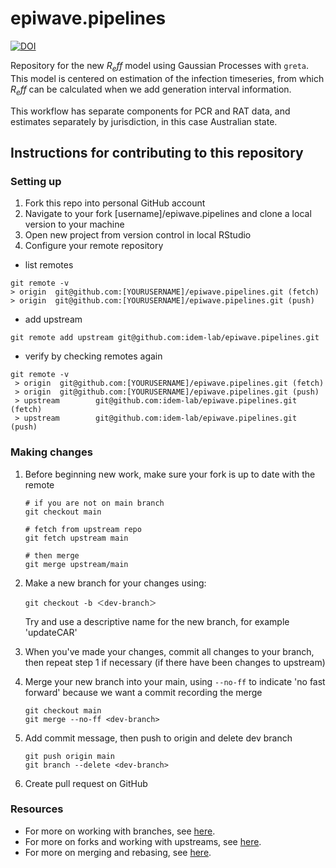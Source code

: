 # epiwave.pipelines

[![DOI](https://zenodo.org/badge/697624138.svg)](https://zenodo.org/doi/10.5281/zenodo.10400664)

Repository for the new $R_eff$ model using Gaussian Processes with `greta`. This model is centered on estimation of the infection timeseries, from which $R_eff$ can be calculated when we add generation interval information.

This workflow has separate components for PCR and RAT data, and estimates separately by jurisdiction, in this case Australian state.

## Instructions for contributing to this repository
### Setting up

1. Fork this repo into personal GitHub account
2. Navigate to your fork [username]/epiwave.pipelines and clone a local version to your machine
3. Open new project from version control in local RStudio
4. Configure your remote repository

  * list remotes
   ```
   git remote -v
   > origin  git@github.com:[YOURUSERNAME]/epiwave.pipelines.git (fetch)
   > origin  git@github.com:[YOURUSERNAME]/epiwave.pipelines.git (push)
   ```

  * add upstream
   ```
   git remote add upstream git@github.com:idem-lab/epiwave.pipelines.git
   ```

  * verify by checking remotes again
  ```
  git remote -v
   > origin  git@github.com:[YOURUSERNAME]/epiwave.pipelines.git (fetch)
   > origin  git@github.com:[YOURUSERNAME]/epiwave.pipelines.git (push)
   > upstream        git@github.com:idem-lab/epiwave.pipelines.git (fetch)
   > upstream        git@github.com:idem-lab/epiwave.pipelines.git (push)
  ```

### Making changes

1. Before beginning new work, make sure your fork is up to date with the remote

   ```
   # if you are not on main branch
   git checkout main

   # fetch from upstream repo
   git fetch upstream main

   # then merge
   git merge upstream/main
   ```

2. Make a new branch for your changes using:

   ```
   git checkout -b ＜dev-branch＞
   ```
   Try and use a descriptive name for the new branch, for example 'updateCAR'

3. When you've made your changes, commit all changes to your branch, then repeat step 1 if necessary (if there have been changes to upstream)

4. Merge your new branch into your main, using `--no-ff` to indicate 'no fast forward' because we want a commit recording the merge

   ```
   git checkout main
   git merge --no-ff <dev-branch>
   ```
  
5. Add commit message, then push to origin and delete dev branch

   ```
   git push origin main
   git branch --delete <dev-branch>
   ```

5. Create pull request on GitHub


### Resources
* For more on working with branches, see [here](https://www.freecodecamp.org/news/how-to-work-with-branches-in-git/).
* For more on forks and working with upstreams, see [here](https://www.atlassian.com/git/tutorials/git-forks-and-upstreams).
* For more on merging and rebasing, see [here](https://www.atlassian.com/git/tutorials/merging-vs-rebasing).

